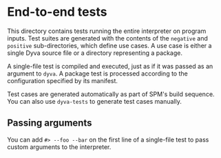 # End-to-end tests

This directory contains tests running the entire interpreter on program inputs.
Test suites are generated with the contents of the `negative` and `positive` sub-directories, which define use cases.
A use case is either a single Dyva source file or a directory representing a package.

A single-file test is compiled and executed, just as if it was passed as an argument to `dyva`.
A package test is processed according to the configuration specified by its manifest.

Test cases are generated automatically as part of SPM's build sequence.
You can also use `dyva-tests` to generate test cases manually.

## Passing arguments

You can add `#> --foo --bar` on the first line of a single-file test to pass custom arguments to the interpreter.
